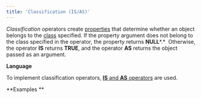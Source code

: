 ```yaml
---
title: 'Classification (IS/AS)'
---
```


*Classification* operators create [properties](Properties.md) that determine whether an object belongs to the [class](Classes.md) specified. If the property argument does not belong to the class specified in the operator, the property returns **NULL***.*  Otherwise, the operator **IS** returns **TRUE**, and the operator **AS** returns the object passed as an argument.

**Language**

To implement classification operators, [**IS** and **AS** operators](IS_AS_operators.md) are used. 

**Examples **

